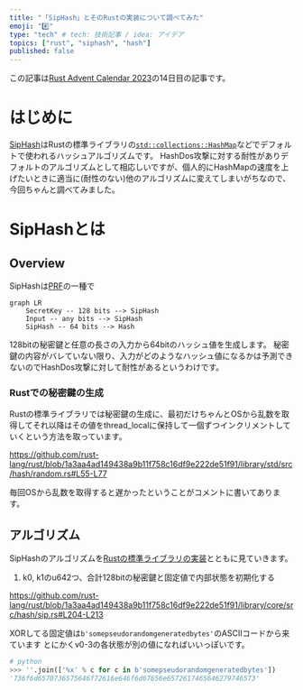 ```yaml
---
title: "「SipHash」とそのRustの実装について調べてみた"
emoji: "#️⃣"
type: "tech" # tech: 技術記事 / idea: アイデア
topics: ["rust", "siphash", "hash"]
published: false
---
```


この記事は[Rust Advent Calendar 2023](https://qiita.com/advent-calendar/2023/rust)の14日目の記事です。

# はじめに

[SipHash](https://web.archive.org/web/20180829083106/http://131002.net/siphash/)はRustの標準ライブラリの[`std::collections::HashMap`](https://doc.rust-lang.org/std/collections/struct.HashMap.html)などでデフォルトで使われるハッシュアルゴリズムです。
HashDos攻撃に対する耐性がありデフォルトのアルゴリズムとして相応しいですが、個人的にHashMapの速度を上げたいときに適当に(耐性のない)他のアルゴリズムに変えてしまいがちなので、今回ちゃんと調べてみました。

# SipHashとは

## Overview

SipHashは[PRF](https://en.wikipedia.org/wiki/Pseudorandom_function_family)の一種で

```mermaid
graph LR
    SecretKey -- 128 bits --> SipHash
    Input -- any bits --> SipHash
    SipHash -- 64 bits --> Hash
```

128bitの秘密鍵と任意の長さの入力から64bitのハッシュ値を生成します。
秘密鍵の内容がバレていない限り、入力がどのようなハッシュ値になるかは予測できないのでHashDos攻撃に対して耐性があるというわけです。

### Rustでの秘密鍵の生成

Rustの標準ライブラリでは秘密鍵の生成に、最初だけちゃんとOSから乱数を取得してそれ以降はその値をthread_localに保持して一個ずつインクリメントしていくという方法を取っています。

https://github.com/rust-lang/rust/blob/1a3aa4ad149438a9b11f758c16df9e222de51f91/library/std/src/hash/random.rs#L55-L77

毎回OSから乱数を取得すると遅かったということがコメントに書いてあります。

## アルゴリズム

SipHashのアルゴリズムを[Rustの標準ライブラリの実装](https://github.com/rust-lang/rust/blob/1a3aa4ad149438a9b11f758c16df9e222de51f91/library/core/src/hash/sip.rs)とともに見ていきます。

1. k0, k1のu642つ、合計128bitの秘密鍵と固定値で内部状態を初期化する

https://github.com/rust-lang/rust/blob/1a3aa4ad149438a9b11f758c16df9e222de51f91/library/core/src/hash/sip.rs#L204-L213

XORしてる固定値は`b'somepseudorandomgeneratedbytes'`のASCIIコードから来ています
とにかくv0-3の各状態が別の値になればいいっぽいです。

```python
# python
>>> ''.join(['%x' % c for c in b'somepseudorandomgeneratedbytes'])
'736f6d6570736575646f72616e646f6d67656e6572617465646279746573'
```